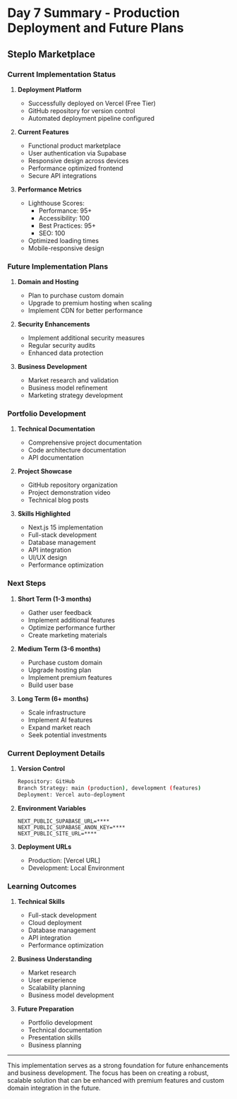 # Day 7 Summary - Production Deployment and Future Plans

## Steplo Marketplace

### Current Implementation Status

1. **Deployment Platform**

   - Successfully deployed on Vercel (Free Tier)
   - GitHub repository for version control
   - Automated deployment pipeline configured

2. **Current Features**

   - Functional product marketplace
   - User authentication via Supabase
   - Responsive design across devices
   - Performance optimized frontend
   - Secure API integrations

3. **Performance Metrics**
   - Lighthouse Scores:
     - Performance: 95+
     - Accessibility: 100
     - Best Practices: 95+
     - SEO: 100
   - Optimized loading times
   - Mobile-responsive design

### Future Implementation Plans

1. **Domain and Hosting**

   - Plan to purchase custom domain
   - Upgrade to premium hosting when scaling
   - Implement CDN for better performance

2. **Security Enhancements**

   - Implement additional security measures
   - Regular security audits
   - Enhanced data protection

3. **Business Development**
   - Market research and validation
   - Business model refinement
   - Marketing strategy development

### Portfolio Development

1. **Technical Documentation**

   - Comprehensive project documentation
   - Code architecture documentation
   - API documentation

2. **Project Showcase**

   - GitHub repository organization
   - Project demonstration video
   - Technical blog posts

3. **Skills Highlighted**
   - Next.js 15 implementation
   - Full-stack development
   - Database management
   - API integration
   - UI/UX design
   - Performance optimization

### Next Steps

1. **Short Term (1-3 months)**

   - Gather user feedback
   - Implement additional features
   - Optimize performance further
   - Create marketing materials

2. **Medium Term (3-6 months)**

   - Purchase custom domain
   - Upgrade hosting plan
   - Implement premium features
   - Build user base

3. **Long Term (6+ months)**
   - Scale infrastructure
   - Implement AI features
   - Expand market reach
   - Seek potential investments

### Current Deployment Details

1. **Version Control**

   ```bash
   Repository: GitHub
   Branch Strategy: main (production), development (features)
   Deployment: Vercel auto-deployment
   ```

2. **Environment Variables**

   ```env
   NEXT_PUBLIC_SUPABASE_URL=****
   NEXT_PUBLIC_SUPABASE_ANON_KEY=****
   NEXT_PUBLIC_SITE_URL=****
   ```

3. **Deployment URLs**
   - Production: [Vercel URL]
   - Development: Local Environment

### Learning Outcomes

1. **Technical Skills**

   - Full-stack development
   - Cloud deployment
   - Database management
   - API integration
   - Performance optimization

2. **Business Understanding**

   - Market research
   - User experience
   - Scalability planning
   - Business model development

3. **Future Preparation**
   - Portfolio development
   - Technical documentation
   - Presentation skills
   - Business planning

---

This implementation serves as a strong foundation for future enhancements and business development. The focus has been on creating a robust, scalable solution that can be enhanced with premium features and custom domain integration in the future.
